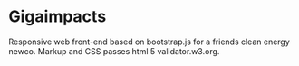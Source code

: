 Gigaimpacts
===========
Responsive web front-end based on bootstrap.js for a friends clean energy newco. Markup and CSS passes html 5 validator.w3.org.     

